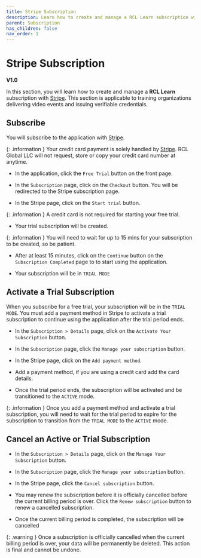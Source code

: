 ```yaml
---
title: Stripe Subscription
description: Learn how to create and manage a RCL Learn subscription with Stripe
parent: Subscription
has_children: false
nav_order: 1
---
```


# Stripe Subscription
**V1.0**

In this section, you will learn how to create and manage a **RCL Learn** subscription with [Stripe](https://stripe.com/). This section is applicable to training organizations delivering video events and issuing verifiable credentials.

## Subscribe

You will subscribe to the application with [Stripe](https://stripe.com/).

{: .information }
Your credit card payment is solely handled by [Stripe](https://stripe.com/). RCL Global LLC will not request, store or copy your credit card number at anytime.

- In the application, click the ``Free Trial`` button on the front page. 

- In the ``Subscription`` page, click on the ``Checkout`` button. You will be redirected to the Stripe subscription page.

- In the Stripe page, click on the ``Start trial`` button.

{: .information }
A credit card is not required for starting your free trial.

- Your trial subscription will be created.

{: .information }
You will need to wait for up to 15 mins for your subscription to be created, so be patient.

- After at least 15 minutes, click on the ``Continue`` button on the ``Subscription Completed`` page to to start using the application.

- Your subscription will be in ``TRIAL MODE``

## Activate a Trial Subscription

When you subscribe for a free trial, your subscription will be in the ``TRIAL MODE``. You must add a payment method in Stripe to activate a trial subscription to continue using the application after the trial period ends.

- In the ``Subscription > Details`` page, click on the ``Activate Your Subscription`` button.

- In the ``Subscription`` page, click the ``Manage your subscription`` button.

- In the Stripe page, click on the ``Add payment method``.

- Add a payment method, if you are using a credit card add the card details.

- Once the trial period ends, the subscription will be activated and be transitioned to the ``ACTIVE`` mode. 

{: .information }
Once you add a payment method and activate a trial subscription, you will need to wait for the trial period to expire for the subscription to transition from the ``TRIAL MODE`` to the ``ACTIVE`` mode.

## Cancel an Active or Trial Subscription

- In the ``Subscription > Details`` page, click on the ``Manage Your Subscription`` button.

- In the ``Subscription`` page, click the ``Manage your subscription`` button.

- In the Stripe page, click the ``Cancel subscription`` button.

- You may renew the subscription before it is officially cancelled before the current billing period is over. Click the ``Renew subscription`` button to renew a cancelled subscription.

- Once the current billing period is completed, the subscription will be cancelled

{: .warning }
Once a subscription is officially cancelled when the current billing period is over, your data will be permanently be deleted. This action is final and cannot be undone.


